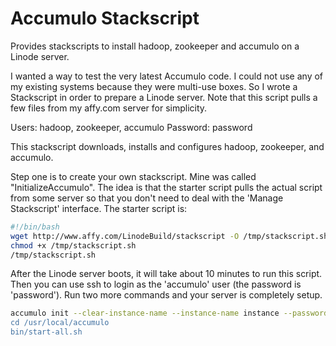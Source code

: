Accumulo Stackscript
====================

Provides stackscripts to install hadoop, zookeeper and accumulo on a Linode server.

I wanted a way to test the very latest Accumulo code. I could not use any of my existing systems because they were multi-use boxes. So I wrote a Stackscript in order to prepare a Linode server. Note that this script pulls a few files from my affy.com server for simplicity.

Users: hadoop, zookeeper, accumulo
Password: password

This stackscript downloads, installs and configures hadoop, zookeeper, and accumulo.

Step one is to create your own stackscript. Mine was called "InitializeAccumulo". The idea is that the starter script pulls the actual script from some server so that you don't need to deal with the 'Manage Stackscript' interface. The starter script is:

```bash
#!/bin/bash
wget http://www.affy.com/LinodeBuild/stackscript -O /tmp/stackscript.sh
chmod +x /tmp/stackscript.sh
/tmp/stackscript.sh
```

After the Linode server boots, it will take about 10 minutes to run this script. Then you can use ssh to login as the 'accumulo' user (the password is 'password'). Run two more commands and your server is completely setup.

```bash
accumulo init --clear-instance-name --instance-name instance --password secret"
cd /usr/local/accumulo
bin/start-all.sh
```

